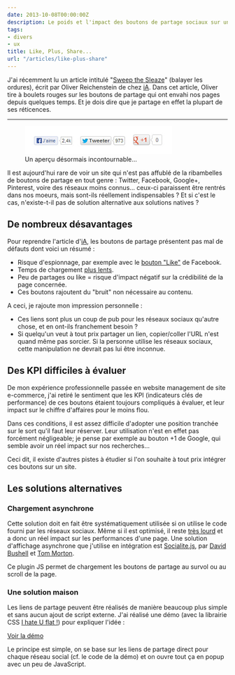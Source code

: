 ```yaml
---
date: 2013-10-08T00:00:00Z
description: Le poids et l'impact des boutons de partage sociaux sur un site
tags:
- divers
- ux
title: Like, Plus, Share...
url: "/articles/like-plus-share"
---
```


J'ai récemment lu un article intitulé "<a href="http://ia.net/blog/sweep-the-sleaze/">Sweep the Sleaze</a>" (balayer les ordures), écrit par Oliver Reichenstein de chez <a href="http://ia.net/">iA</a>. Dans cet article, Oliver tire à boulets rouges sur les boutons de partage qui ont envahi nos pages depuis quelques temps. Et je dois dire que je partage en effet la plupart de ses réticences.

---

<figure>
	<img src="/assets/img/boutons-sociaux.jpg" alt="Boutons sociaux" class="imgb">
	<figcaption>Un aperçu désormais incontournable...</figcaption>
</figure>

Il est aujourd'hui rare de voir un site qui n'est pas affublé de la ribambelles de boutons de partage en tout genre&nbsp;: Twitter, Facebook, Google+, Pinterest, voire des réseaux moins connus... ceux-ci paraissent être rentrés dans nos moeurs, mais sont-ils réellement indispensables&nbsp;? Et si c'est le cas, n'existe-t-il pas de solution alternative aux solutions natives&nbsp;?

## De nombreux désavantages

Pour reprendre l'article d'<a href="http://ia.net/">iA</a>, les boutons de partage présentent pas mal de défauts dont voici un résumé&nbsp;:

* Risque d'espionnage, par exemple avec le <a href="http://theweek.com/article/index/215546/is-facebooks-like-button-spying-on-you">bouton "Like"</a> de Facebook.
* Temps de chargement <a href="http://zurb.com/article/883/small-painful-buttons-why-social-media-bu">plus lents</a>.
* Peu de partages ou like = risque d'impact négatif sur la crédibilité de la page concernée.
* Ces boutons rajoutent du "bruit" non nécessaire au contenu.

A ceci, je rajoute mon impression personnelle&nbsp;:

* Ces liens sont plus un coup de pub pour les réseaux sociaux qu'autre chose, et en ont-ils franchement besoin&nbsp;?
* Si quelqu'un veut à tout prix partager un lien, copier/coller l'URL n'est quand même pas sorcier. Si la personne utilise les réseaux sociaux, cette manipulation ne devrait pas lui être inconnue.

## Des KPI difficiles à évaluer

De mon expérience professionnelle passée en website management de site e-commerce, j'ai retiré le sentiment que les KPI (indicateurs clés de performance) de ces boutons étaient toujours compliqués à évaluer, et leur impact sur le chiffre d'affaires pour le moins flou.

Dans ces conditions, il est assez difficile d'adopter une position tranchée sur le sort qu'il faut leur réserver. Leur utilisation n'est en effet pas forcément négligeable; je pense par exemple au bouton +1 de Google, qui semble avoir un réel impact sur nos recherches...

Ceci dit, il existe d'autres pistes à étudier si l'on souhaite à tout prix intégrer ces boutons sur un site.

## Les solutions alternatives

### Chargement asynchrone

Cette solution doit en fait être systématiquement utilisée si on utilise le code fourni par les réseaux sociaux. Même si il est optimisé, il reste <a href="http://zurb.com/article/883/small-painful-buttons-why-social-media-bu">très lourd</a> et a donc un réel impact sur les performances d'une page. Une solution d'affichage asynchrone que j'utilise en intégration est <a href="http://socialitejs.com/">Socialite.js</a>, par <a href="http://dbushell.com/">David Bushell</a> et <a href="http://twmorton.com/">Tom Morton</a>.

Ce plugin JS permet de chargement les boutons de partage au survol ou au scroll de la page.

### Une solution maison

Les liens de partage peuvent être réalisés de manière beaucoup plus simple et sans aucun ajout de script externe.
J'ai réalisé une démo (avec la librairie CSS <a href="http://ronanlevesque.fr/projets/ihateuflat/">I hate U flat !</a>) pour expliquer l'idée&nbsp;:

<p class="demo"><a href="/demos/boutons-partage.html">Voir la démo</a></p>

Le principe est simple, on se base sur les liens de partage direct pour chaque réseau social (cf. le code de la démo) et on ouvre tout ça en popup avec un peu de JavaScript.
</pre>
